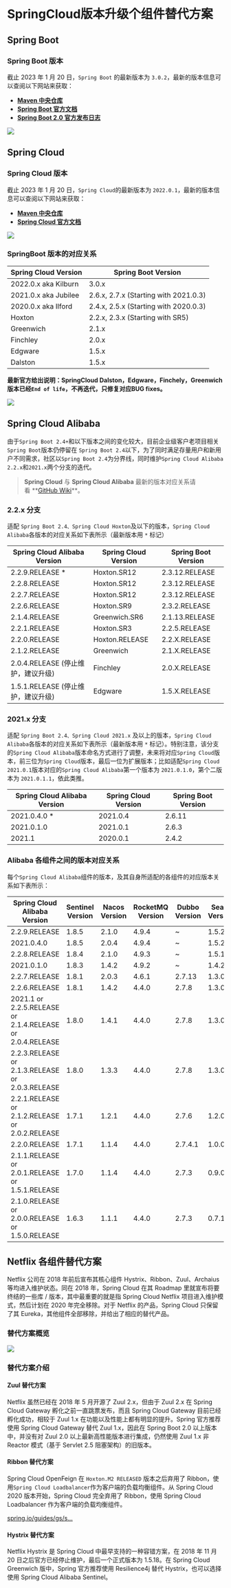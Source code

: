# SpringCloud版本升级个组件替代方案

Spring Boot
-----------

### Spring Boot 版本

截止 2023 年 1 月 20 日，`Spring Boot` 的最新版本为 `3.0.2`，最新的版本信息可以查阅以下网站来获取：

*   **[Maven 中央仓库](https://link.juejin.cn/?target=https%3A%2F%2Fmvnrepository.com%2Fartifact%2Forg.springframework.boot%2Fspring-boot-dependencies "https://mvnrepository.com/artifact/org.springframework.boot/spring-boot-dependencies")**
*   **[Spring Boot 官方文档](https://link.juejin.cn/?target=https%3A%2F%2Fspring.io%2Fprojects%2Fspring-boot%23learn "https://spring.io/projects/spring-boot#learn")**
*   **[Spring Boot 2.0 官方发布日志](https://link.juejin.cn/?target=https%3A%2F%2Fgithub.com%2Fspring-projects%2Fspring-boot%2Fwiki%2FSpring-Boot-2.0-Release-Notes "https://github.com/spring-projects/spring-boot/wiki/Spring-Boot-2.0-Release-Notes")**

![](https://p1-juejin.byteimg.com/tos-cn-i-k3u1fbpfcp/f3ecbe7e6dd543a1acea0fe60cc3e028~tplv-k3u1fbpfcp-zoom-in-crop-mark:1512:0:0:0.awebp?)

[](https://link.juejin.cn/?target=https%3A%2F%2Fwww.techgrow.cn%2Fposts%2F88441946.html%23Spring-Cloud "https://www.techgrow.cn/posts/88441946.html#Spring-Cloud")Spring Cloud
------------------------------------------------------------------------------------------------------------------------------------------------------------------------------

### Spring Cloud 版本

截止 2023 年 1 月 20 日，`Spring Cloud`的最新版本为 `2022.0.1`，最新的版本信息可以查阅以下网站来获取：

*   **[Maven 中央仓库](https://link.juejin.cn/?target=https%3A%2F%2Fmvnrepository.com%2Fartifact%2Forg.springframework.cloud%2Fspring-cloud-dependencies "https://mvnrepository.com/artifact/org.springframework.cloud/spring-cloud-dependencies")**
*   **[Spring Cloud 官方文档](https://link.juejin.cn/?target=https%3A%2F%2Fspring.io%2Fprojects%2Fspring-cloud%23learn "https://spring.io/projects/spring-cloud#learn")**

![](https://p3-juejin.byteimg.com/tos-cn-i-k3u1fbpfcp/d72c20d09bec4434be5eb12d4752e8ee~tplv-k3u1fbpfcp-zoom-in-crop-mark:1512:0:0:0.awebp?)

### SpringBoot 版本的对应关系

| Spring Cloud Version | Spring Boot Version |
| --- | --- |
| 2022.0.x aka Kilburn | 3.0.x |
| 2021.0.x aka Jubilee | 2.6.x, 2.7.x (Starting with 2021.0.3) |
| 2020.0.x aka Ilford | 2.4.x, 2.5.x (Starting with 2020.0.3) |
| Hoxton | 2.2.x, 2.3.x (Starting with SR5) |
| Greenwich | 2.1.x |
| Finchley | 2.0.x |
| Edgware | 1.5.x |
| Dalston | 1.5.x |

**最新官方给出说明：SpringCloud Dalston，Edgware，Finchely，Greenwich版本已经`End of life`，不再迭代，只修复对应BUG fixes。** 

![](https://p3-juejin.byteimg.com/tos-cn-i-k3u1fbpfcp/f3a72b1b8ccf493abfb3a3db001d3508~tplv-k3u1fbpfcp-zoom-in-crop-mark:1512:0:0:0.awebp?)

Spring Cloud Alibaba
--------------------

由于`Spring Boot 2.4+`和以下版本之间的变化较大，目前企业级客户老项目相关`Spring Boot`版本仍停留在 `Spring Boot 2.4`以下，为了同时满足存量用户和新用户不同需求，社区以`Spring Boot 2.4`为分界线，同时维护`Spring Cloud Alibaba 2.2.x`和`2021.x`两个分支的迭代。

> **Spring Cloud** 与 **Spring Cloud Alibaba** 最新的版本对应关系请看 **[GitHub Wiki](https://link.juejin.cn/?target=https%3A%2F%2Fgithub.com%2Falibaba%2Fspring-cloud-alibaba%2Fwiki%2F%25E7%2589%2588%25E6%259C%25AC%25E8%25AF%25B4%25E6%2598%258E "https://github.com/alibaba/spring-cloud-alibaba/wiki/%E7%89%88%E6%9C%AC%E8%AF%B4%E6%98%8E")**。

### [](https://link.juejin.cn/?target=https%3A%2F%2Fwww.techgrow.cn%2Fposts%2F88441946.html%232-2-x-%25E5%2588%2586%25E6%2594%25AF "https://www.techgrow.cn/posts/88441946.html#2-2-x-%E5%88%86%E6%94%AF")2.2.x 分支

适配 `Spring Boot 2.4、Spring Cloud Hoxton`及以下的版本，`Spring Cloud Alibaba`各版本的对应关系如下表所示（最新版本用 `*` 标记）

| Spring Cloud Alibaba Version | Spring Cloud Version | Spring Boot Version |
| --- | --- | --- |
| 2.2.9.RELEASE * | Hoxton.SR12 | 2.3.12.RELEASE |
| 2.2.8.RELEASE | Hoxton.SR12 | 2.3.12.RELEASE |
| 2.2.7.RELEASE | Hoxton.SR12 | 2.3.12.RELEASE |
| 2.2.6.RELEASE | Hoxton.SR9 | 2.3.2.RELEASE |
| 2.1.4.RELEASE | Greenwich.SR6 | 2.1.13.RELEASE |
| 2.2.1.RELEASE | Hoxton.SR3 | 2.2.5.RELEASE |
| 2.2.0.RELEASE | Hoxton.RELEASE | 2.2.X.RELEASE |
| 2.1.2.RELEASE | Greenwich | 2.1.X.RELEASE |
| 2.0.4.RELEASE (停止维护，建议升级) | Finchley | 2.0.X.RELEASE |
| 1.5.1.RELEASE (停止维护，建议升级) | Edgware | 1.5.X.RELEASE |

### 2021.x 分支

适配 `Spring Boot 2.4、Spring Cloud 2021.x` 及以上的版本，`Spring Cloud Alibaba`各版本的对应关系如下表所示（最新版本用 `*` 标记）。特别注意，该分支的`Spring Cloud Alibaba`版本命名方式进行了调整，未来将对应`Spring Cloud`版本，前三位为`Spring Cloud`版本，最后一位为扩展版本；比如适配`Spring Cloud 2021.0.1`版本对应的`Spring Cloud Alibaba`第一个版本为 `2021.0.1.0`，第个二版本为 `2021.0.1.1`，依此类推。

| Spring Cloud Alibaba Version | Spring Cloud Version | Spring Boot Version |
| --- | --- | --- |
| 2021.0.4.0 * | 2021.0.4 | 2.6.11 |
| 2021.0.1.0 | 2021.0.1 | 2.6.3 |
| 2021.1 | 2020.0.1 | 2.4.2 |

### Alibaba 各组件之间的版本对应关系

每个`Spring Cloud Alibaba`组件的版本，及其自身所适配的各组件的对应版本关系如下表所示：

| Spring Cloud Alibaba Version | Sentinel Version | Nacos Version | RocketMQ Version | Dubbo Version | Seata Version |
| --- | --- | --- | --- | --- | --- |
| 2.2.9.RELEASE | 1.8.5 | 2.1.0 | 4.9.4 | ~ | 1.5.2 |
| 2021.0.4.0 | 1.8.5 | 2.0.4 | 4.9.4 | ~ | 1.5.2 |
| 2.2.8.RELEASE | 1.8.4 | 2.1.0 | 4.9.3 | ~ | 1.5.1 |
| 2021.0.1.0 | 1.8.3 | 1.4.2 | 4.9.2 | ~ | 1.4.2 |
| 2.2.7.RELEASE | 1.8.1 | 2.0.3 | 4.6.1 | 2.7.13 | 1.3.0 |
| 2.2.6.RELEASE | 1.8.1 | 1.4.2 | 4.4.0 | 2.7.8 | 1.3.0 |
| 2021.1 or 2.2.5.RELEASE or 2.1.4.RELEASE or 2.0.4.RELEASE | 1.8.0 | 1.4.1 | 4.4.0 | 2.7.8 | 1.3.0 |
| 2.2.3.RELEASE or 2.1.3.RELEASE or 2.0.3.RELEASE | 1.8.0 | 1.3.3 | 4.4.0 | 2.7.8 | 1.3.0 |
| 2.2.1.RELEASE or 2.1.2.RELEASE or 2.0.2.RELEASE | 1.7.1 | 1.2.1 | 4.4.0 | 2.7.6 | 1.2.0 |
| 2.2.0.RELEASE | 1.7.1 | 1.1.4 | 4.4.0 | 2.7.4.1 | 1.0.0 |
| 2.1.1.RELEASE or 2.0.1.RELEASE or 1.5.1.RELEASE | 1.7.0 | 1.1.4 | 4.4.0 | 2.7.3 | 0.9.0 |
| 2.1.0.RELEASE or 2.0.0.RELEASE or 1.5.0.RELEASE | 1.6.3 | 1.1.1 | 4.4.0 | 2.7.3 | 0.7.1 |

Netflix 各组件替代方案
---------------

Netflix 公司在 2018 年前后宣布其核心组件 Hystrix、Ribbon、Zuul、Archaius 等均进入维护状态。同在 2018 年，Spring Cloud 在其 Roadmap 里就宣布将要终结的一些库 / 版本，其中最重要的就是指 Spring Cloud Netflix 项目进入维护模式，然后计划在 2020 年完全移除。对于 Netflix 的产品，Spring Cloud 只保留了其 Eureka，其他组件全部移除，并给出了相应的替代产品。

### 替代方案概览

![](https://p3-juejin.byteimg.com/tos-cn-i-k3u1fbpfcp/070bb4134e6f461fa66e7b5a73bffd68~tplv-k3u1fbpfcp-zoom-in-crop-mark:1512:0:0:0.awebp)

### 替代方案介绍

#### Zuul 替代方案

Netflix 虽然已经在 2018 年 5 月开源了 Zuul 2.x，但由于 Zuul 2.x 在 Spring Cloud Gateway 孵化之前一直跳票发布，而且 Spring Cloud Gateway 目前已经孵化成功，相较于 Zuul 1.x 在功能以及性能上都有明显的提升。Spring 官方推荐使用 Spring Cloud Gateway 替代 Zuul 1.x，因此在 Spring Boot 2.0 以上版本中，并没有对 Zuul 2.0 以上最新高性能版本进行集成，仍然使用 Zuul 1.x 非 Reactor 模式（基于 Servlet 2.5 阻塞架构）的旧版本。

#### Ribbon 替代方案

Spring Cloud OpenFeign 在 `Hoxton.M2 RELEASED` 版本之后弃用了 Ribbon，使用`Spring Cloud Loadbalancer`作为客户端的负载均衡组件。从 Spring Cloud 2020 版本开始，Spring Cloud 完全弃用了 Ribbon，使用 Spring Cloud Loadbalancer 作为客户端的负载均衡组件。

[spring.io/guides/gs/s…](https://link.juejin.cn/?target=https%3A%2F%2Fspring.io%2Fguides%2Fgs%2Fspring-cloud-loadbalancer%2F "https://spring.io/guides/gs/spring-cloud-loadbalancer/")

#### Hystrix 替代方案

Netflix Hystrix 是 Spring Cloud 中最早支持的一种容错方案，在 2018 年 11 月 20 日之后官方已经停止维护，最后一个正式版本为 1.5.18。在 Spring Cloud Greenwich 版中，Spring 官方推荐使用 Resilience4j 替代 Hystrix，也可以选择使用 Spring Cloud Alibaba Sentinel。